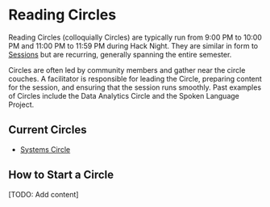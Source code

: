 # Reading Circles

Reading Circles (colloquially Circles) are typically run from 9:00 PM to 10:00 PM and 11:00 PM to 11:59 PM during
Hack Night. They are similar in form to [Sessions](../sessions/README.md) but are recurring, generally spanning the
entire semester.

Circles are often led by community members and gather near the circle couches. A facilitator is responsible for
leading the Circle, preparing content for the session, and ensuring that the session runs smoothly. Past examples
of Circles include the Data Analytics Circle and the Spoken Language Project.

## Current Circles

- [Systems Circle](./systems.md)

## How to Start a Circle

[TODO: Add content]

